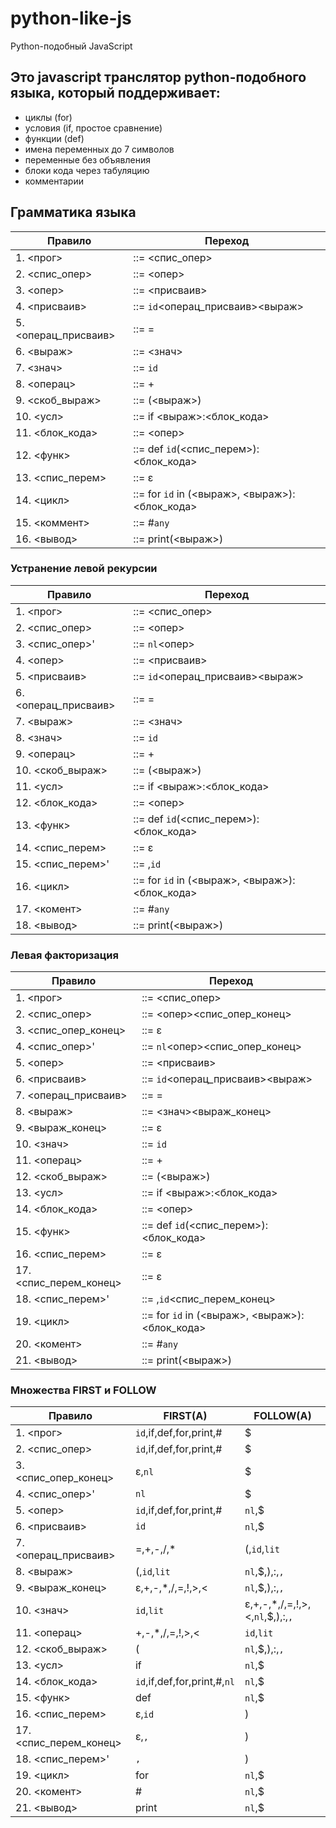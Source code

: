# python-like-js
Python-подобный JavaScript

## Это javascript транслятор python-подобного языка, который поддерживает:
* циклы (for)
* условия (if, простое сравнение)
* функции (def)
* имена переменных до 7 символов
* переменные без объявления
* блоки кода через табуляцию
* комментарии

## Грамматика языка

|Правило                |Переход                                                                    |
|-----------------------|---------------------------------------------------------------------------|
|1. <прог>              |::= <спис_опер>                                                            |
|2. <спис_опер>         |::= <опер>|<спис_опер>`nl`<опер>                                           |
|3. <опер>              |::= <присваив>|<усл>|<функ>|<цикл>|<коммент>|<вывод>                       |
|4. <присваив>          |::= `id`<операц_присваив><выраж>                                           |
|5. <операц_присваив>   |::= =|+=|-=|/=|*=                                                          |
|6. <выраж>             |::= <знач>|<знач><операц><выраж>|<скоб_выраж>|<скоб_выраж><операц><выраж>  |
|7. <знач>              |::= `id`|`lit`                                                             |
|8. <операц>            |::= +|-|*|/|==|!=|>|>=|<|<=                                                |
|9. <скоб_выраж>        |::= (<выраж>)                                                              |
|10. <усл>              |::= if <выраж>:<блок_кода>                                                 |
|11. <блок_кода>        |::= <опер>|`nl``indent`<спис_опер>`dedent`                                 |
|12. <функ>             |::= def `id`(<спис_перем>):<блок_кода>                                     |
|13. <спис_перем>       |::= ε|`id`|<спис_перем>,`id`                                               |
|14. <цикл>             |::= for `id` in (<выраж>, <выраж>):<блок_кода>                             |
|15. <коммент>          |::= #`any`                                                                 |
|16. <вывод>            |::= print(<выраж>)                                                         |

### Устранение левой рекурсии

|Правило                |Переход                                                                    |
|-----------------------|---------------------------------------------------------------------------|
|1. <прог>              |::= <спис_опер>                                                            |
|2. <спис_опер>         |::= <опер>|<опер><спис_опер>'                                              |
|3. <спис_опер>'        |::= `nl`<опер>|`nl`<опер><спис_опер>'                                      |
|4. <опер>              |::= <присваив>|<усл>|<функ>|<цикл>|<комент>|<вывод>                        |
|5. <присваив>          |::= `id`<операц_присваив><выраж>                                           |
|6. <операц_присваив>   |::= =|+=|-=|/=|*=                                                          |
|7. <выраж>             |::= <знач>|<знач><операц><выраж>|<скоб_выраж>|<скоб_выраж><операц><выраж>  |
|8. <знач>              |::= `id`|`lit`                                                             |
|9. <операц>            |::= +|-|*|/|==|!=|>|>=|<|<=                                                |
|10. <скоб_выраж>       |::= (<выраж>)                                                              |
|11. <усл>              |::= if <выраж>:<блок_кода>                                                 |
|12. <блок_кода>        |::= <опер>|`nl``indent`<спис_опер>`dedent`                                 |
|13. <функ>             |::= def `id`(<спис_перем>):<блок_кода>                                     |
|14. <спис_перем>       |::= ε|`id`|`id`<спис_перем>'                                               |
|15. <спис_перем>'      |::= ,`id`|,`id`<спис_перем>'                                               |
|16. <цикл>             |::= for `id` in (<выраж>, <выраж>):<блок_кода>                             |
|17. <комент>           |::= #`any`                                                                 |
|18. <вывод>            |::= print(<выраж>)                                                         |

### Левая факторизация

|Правило                |Переход                                            |
|-----------------------|---------------------------------------------------|
|1. <прог>              |::= <спис_опер>                                    |
|2. <спис_опер>         |::= <опер><спис_опер_конец>                        |
|3. <спис_опер_конец>   |::= ε|<спис_опер>'                                 |
|4. <спис_опер>'        |::= `nl`<опер><спис_опер_конец>                    |
|5. <опер>              |::= <присваив>|<усл>|<функ>|<цикл>|<комент>|<вывод>|
|6. <присваив>          |::= `id`<операц_присваив><выраж>                   |
|7. <операц_присваив>   |::= =|+=|-=|/=|*=                                  |
|8. <выраж>             |::= <знач><выраж_конец>|<скоб_выраж><выраж_конец>  |
|9. <выраж_конец>       |::= ε|<операц><выраж>                              |
|10. <знач>             |::= `id`|`lit`                                     |
|11. <операц>           |::= +|-|*|/|==|!=|>|>=|<|<=                        |
|12. <скоб_выраж>       |::= (<выраж>)                                      |
|13. <усл>              |::= if <выраж>:<блок_кода>                         |
|14. <блок_кода>        |::= <опер>|`nl``indent`<спис_опер>`dedent`         |
|15. <функ>             |::= def `id`(<спис_перем>):<блок_кода>             |
|16. <спис_перем>       |::= ε|`id`<спис_перем_конец>                       |
|17. <спис_перем_конец> |::= ε|<спис_перем>'                                |
|18. <спис_перем>'      |::= ,`id`<спис_перем_конец>                        |
|19. <цикл>             |::= for `id` in (<выраж>, <выраж>):<блок_кода>     |
|20. <комент>           |::= #`any`                                         |
|21. <вывод>            |::= print(<выраж>)                                 |

### Множества FIRST и FOLLOW

|Правило                 | FIRST(A)                      | FOLLOW(A)                        |
|------------------------|-------------------------------|----------------------------------|
|1. <прог>               | `id`,if,def,for,print,#       | $                                |
|2. <спис_опер>          | `id`,if,def,for,print,#       | $                                |
|3. <спис_опер_конец>    | ε,`nl`                        | $                                |
|4. <спис_опер>'         | `nl`                          | $                                |
|5. <опер>               | `id`,if,def,for,print,#       | `nl`,$                           |
|6. <присваив>           | `id`                          | `nl`,$                           |
|7. <операц_присваив>    | =,+,-,/,*                     | (,`id`,`lit`                     |
|8. <выраж>              | (,`id`,`lit`                  | `nl`,$,),:,`,`                   |
|9. <выраж_конец>        | ε,+,-,*,/,=,!,>,<             | `nl`,$,),:,`,`                   |
|10. <знач>              | `id`,`lit`                    | ε,+,-,*,/,=,!,>,<,`nl`,$,),:,`,` |
|11. <операц>            | +,-,*,/,=,!,>,<               | `id`,`lit`                       |
|12. <скоб_выраж>        | (                             | `nl`,$,),:,`,`                   |
|13. <усл>               | if                            | `nl`,$                           |
|14. <блок_кода>         | `id`,if,def,for,print,#,`nl`  | `nl`,$                           |
|15. <функ>              | def                           | `nl`,$                           |
|16. <спис_перем>        | ε,`id`                        | )                                |
|17. <спис_перем_конец>  | ε,`,`                         | )                                |
|18. <спис_перем>'       | `,`                           | )                                |
|19. <цикл>              | for                           | `nl`,$                           |
|20. <комент>            | #                             | `nl`,$                           |
|21. <вывод>             | print                         | `nl`,$                           |
